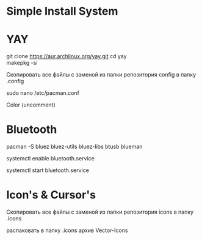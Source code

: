 # Simple Install System

# YAY
git clone https://aur.archlinux.org/yay.git 
cd yay  
makepkg -si 

Скопировать все файлы с заменой из папки репозитория config  в папку .config

sudo nano /etc/pacman.conf

Color (uncomment)

# Bluetooth

pacman -S bluez bluez-utils bluez-libs btusb blueman

systemctl enable bluetooth.service

systemctl start bluetooth.service

# Icon's & Cursor's

Скопировать все файлы с заменой из папки репозитория icons в папку .icons

распаковать в папку .icons архив Vector-Icons
